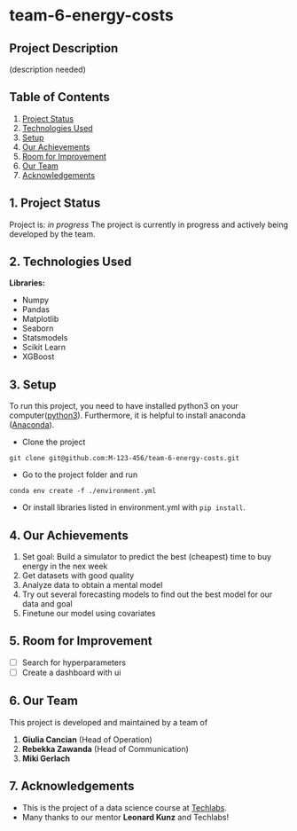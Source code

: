 # team-6-energy-costs

## Project Description

(description needed)

## Table of Contents

1. [Project Status](#1-project-status)
2. [Technologies Used](#2-technologies-used)
3. [Setup](#3-setup)
4. [Our Achievements](#4-our-achievements)
5. [Room for Improvement](#5-room-for-improvement)
6. [Our Team](#6-our-team)
7. [Acknowledgements](#7-acknowledgements)

## 1. Project Status

Project is: _in progress_
The project is currently in progress and actively being developed by the team.

## 2. Technologies Used

**Libraries:**

- Numpy
- Pandas
- Matplotlib
- Seaborn
- Statsmodels
- Scikit Learn
- XGBoost

## 3. Setup

To run this project, you need to have installed python3 on your computer([python3](https://www.python.org/downloads/)).
Furthermore, it is helpful to install anaconda ([Anaconda](https://docs.anaconda.com/anaconda/install/index.html)).

- Clone the project

```
git clone git@github.com:M-123-456/team-6-energy-costs.git
```

- Go to the project folder and run

```
conda env create -f ./environment.yml
```

- Or install libraries listed in environment.yml with `pip install`.

## 4. Our Achievements

1. Set goal: Build a simulator to predict the best (cheapest) time to buy energy in the nex week
2. Get datasets with good quality
3. Analyze data to obtain a mental model
4. Try out several forecasting models to find out the best model for our data and goal
5. Finetune our model using covariates

## 5. Room for Improvement

- [ ] Search for hyperparameters
- [ ] Create a dashboard with ui

## 6. Our Team

This project is developed and maintained by a team of

1. **Giulia Cancian** (Head of Operation)
2. **Rebekka Zawanda** (Head of Communication)
3. **Miki Gerlach**

## 7. Acknowledgements

- This is the project of a data science course at [Techlabs](https://techlabs.org/).
- Many thanks to our mentor **Leonard Kunz** and Techlabs!
